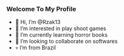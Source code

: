 ### Welcome To My Profile

- 👋 Hi, I’m @Rzak13
- 👀 I’m interested in play shoot games
- 🌱 I’m currently learning horror books
- 💞️ I’m looking to collaborate on softwares
- 💀 I’m from Brazil

<!---
Rzak13/Rzak13 is a ✨ special ✨ repository because its `README.md` (this file) appears on your GitHub profile.
You can click the Preview link to take a look at your changes.
--->

